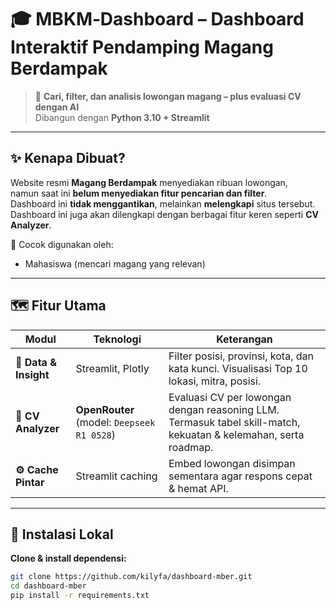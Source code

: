 # 🎓 MBKM‐Dashboard – Dashboard Interaktif Pendamping **Magang Berdampak**

> 🚀 **Cari, filter, dan analisis lowongan magang – plus evaluasi CV dengan AI**  
> Dibangun dengan **Python 3.10 + Streamlit** 

---

## ✨ Kenapa Dibuat?

Website resmi **Magang Berdampak** menyediakan ribuan lowongan,  
namun saat ini **belum menyediakan fitur pencarian dan filter**.  
Dashboard ini **tidak menggantikan**, melainkan **melengkapi** situs tersebut.  
Dashboard ini juga akan dilengkapi dengan berbagai fitur keren seperti **CV Analyzer**.


🎯 Cocok digunakan oleh:
- Mahasiswa (mencari magang yang relevan)

---

## 🗺️ Fitur Utama

| Modul | Teknologi | Keterangan |
|-------|-----------|------------|
| **📄 Data & Insight** | Streamlit, Plotly | Filter posisi, provinsi, kota, dan kata kunci. Visualisasi Top 10 lokasi, mitra, posisi. |
| **📝 CV Analyzer** | **OpenRouter** (model: `Deepseek R1 0528`) | Evaluasi CV per lowongan dengan reasoning LLM. Termasuk tabel skill-match, kekuatan & kelemahan, serta roadmap. |
| **⚙️ Cache Pintar** | Streamlit caching | Embed lowongan disimpan sementara agar respons cepat & hemat API. |


---

## 🔧 Instalasi Lokal

**Clone & install dependensi:**

```bash
git clone https://github.com/kilyfa/dashboard-mber.git
cd dashboard-mber
pip install -r requirements.txt
